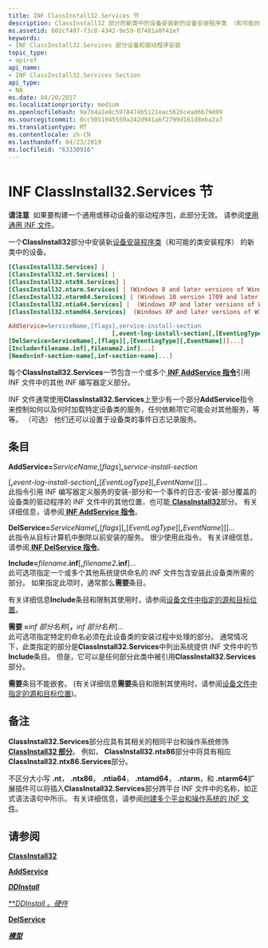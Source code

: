 ```yaml
---
title: INF ClassInstall32.Services 节
description: ClassInstall32 部分的新类中的设备安装新的设备安装程序类 （和可能的类安装程序）。
ms.assetid: 602cf407-f3c0-4342-9e59-87481a0f41ef
keywords:
- INF ClassInstall32.Services 部分设备和驱动程序安装
topic_type:
- apiref
api_name:
- INF ClassInstall32.Services Section
api_type:
- NA
ms.date: 04/20/2017
ms.localizationpriority: medium
ms.openlocfilehash: 9a7b4a1e8c5978474b5121eac5626cea06b79d09
ms.sourcegitcommit: 0cc5051945559a242d941a6f2799d161d8eba2a7
ms.translationtype: MT
ms.contentlocale: zh-CN
ms.lasthandoff: 04/23/2019
ms.locfileid: "63330916"
---
```

# <a name="inf-classinstall32services-section"></a>INF ClassInstall32.Services 节


**请注意**  如果要构建一个通用或移动设备的驱动程序包，此部分无效。 请参阅[使用通用 INF 文件](using-a-universal-inf-file.md)。

 

一个**ClassInstall32**部分中安装新[设备安装程序类](device-setup-classes.md)（和可能的类安装程序） 的新类中的设备。

```ini
[ClassInstall32.Services] | 
[ClassInstall32.nt.Services] | 
[ClassInstall32.ntx86.Services] | 
[ClassInstall32.ntarm.Services] | (Windows 8 and later versions of Windows)
[ClassInstall32.ntarm64.Services] | (Windows 10 version 1709 and later versions of Windows)
[ClassInstall32.ntia64.Services] |  (Windows XP and later versions of Windows)
[ClassInstall32.ntamd64.Services]  (Windows XP and later versions of Windows)

AddService=ServiceName,[flags],service-install-section
                             [,event-log-install-section[,[EventLogType][,EventName]]]...
[DelService=ServiceName[,[flags][,[EventLogType][,EventName]]]...]
[Include=filename.inf[,filename2.inf]...]
[Needs=inf-section-name[,inf-section-name]...]
```

每个**ClassInstall32.Services**一节包含一个或多个[ **INF AddService 指令**](inf-addservice-directive.md)引用 INF 文件中的其他 INF 编写器定义部分。

INF 文件通常使用**ClassInstall32.Services**上至少有一个部分**AddService**指令来控制如何以及何时加载特定设备类的服务，任何依赖项它可能会对其他服务，等等。 （可选） 他们还可以设置于设备类的事件日志记录服务。

## <a name="entries"></a>条目


<a href="" id="addservice-servicename--flags--service-install-section"></a>**AddService=**<em>ServiceName</em>,\[*flags*\]**,**<em>service-install-section</em>  

<a href="" id="----------------------------------------event-log-install-section---eventlogtype---eventname------"></a>                                      \[**,**<em>event-log-install-section</em>\[**,**\[*EventLogType*\]\[**,**<em>EventName</em>\]\]\]...  
此指令引用 INF 编写器定义服务的安装-部分和一个事件的日志-安装-部分覆盖的设备类的驱动程序的 INF 文件中的其他位置，也可能[ **ClassInstall32**](inf-classinstall32-section.md)部分。 有关详细信息，请参阅[ **INF AddService 指令**](inf-addservice-directive.md)。

<a href="" id="delservice-servicename---flags----eventlogtype---eventname------"></a>**DelService=**<em>ServiceName</em>\[**,**\[*flags*\]\[**,**\[*EventLogType*\]\[**,**<em>EventName</em>\]\]\]...  
此指令从目标计算机中删除以前安装的服务。 很少使用此指令。 有关详细信息，请参阅[ **INF DelService 指令**](inf-delservice-directive.md)。

<a href="" id="include-filename-inf--filename2-inf----"></a>**Include=**<em>filename</em>**.inf**\[**,**<em>filename2</em>**.inf**\]...  
此可选项指定一个或多个其他系统提供命名的 INF 文件包含安装此设备类所需的部分。 如果指定此项时，通常那么**需要**条目。

有关详细信息**Include**条目和限制其使用时，请参阅[设备文件中指定的源和目标位置](specifying-the-source-and-target-locations-for-device-files.md)。

<a href="" id="needs-inf-section-name--inf-section-name----"></a>**需要 =**<em>inf 部分名称</em>\[**，**<em>inf 部分名称</em>\]...  
此可选项指定特定的命名必须在此设备类的安装过程中处理的部分。 通常情况下，此类指定的部分是**ClassInstall32.Services**中列出系统提供 INF 文件中的节**Include**条目。 但是，它可以是任何部分此类中被引用**ClassInstall32.Services**部分。

**需要**条目不能嵌套。 (有关详细信息**需要**条目和限制其使用时，请参阅[设备文件中指定的源和目标位置](specifying-the-source-and-target-locations-for-device-files.md))。

<a name="remarks"></a>备注
-------

**ClassInstall32.Services**部分应具有其相关的相同平台和操作系统修饰[ **ClassInstall32 部分**](inf-classinstall32-section.md)。 例如， **ClassInstall32.ntx86**部分中将具有相应**ClassInstall32.ntx86.Services**部分。

不区分大小写 **.nt**， **.ntx86**， **.ntia64**， **.ntamd64**， **.ntarm**，和 **.ntarm64**扩展插件可以将插入**ClassInstall32.Services**部分跨平台 INF 文件中的名称，如正式语法语句中所示。 有关详细信息，请参阅[创建多个平台和操作系统的 INF 文件](creating-inf-files-for-multiple-platforms-and-operating-systems.md)。

## <a name="see-also"></a>请参阅


[**ClassInstall32**](inf-classinstall32-section.md)

[**AddService**](inf-addservice-directive.md)

[***DDInstall***](inf-ddinstall-section.md)

[***DDInstall *。硬件**](inf-ddinstall-hw-section.md)

[**DelService**](inf-delservice-directive.md)

[***模型***](inf-models-section.md)

 

 






